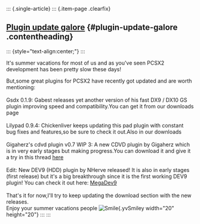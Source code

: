 ::: {.single-article}
::: {.item-page .clearfix}
## [Plugin update galore](/125-plugin-update-galore.html) {#plugin-update-galore .contentheading}

::: {style="text-align:center;"}
:::

It\'s summer vacations for most of us and as you\'ve seen PCSX2
development has been pretty slow these days!

But,some great plugins for PCSX2 have recently got updated and are worth
mentioning:\
\
Gsdx 0.1.9: Gabest releases yet another version of his fast DX9 / DX10
GS plugin improving speed and compatibility.You can get it from our
downloads page\
\
Lilypad 0.9.4: Chickenliver keeps updating this pad plugin with constant
bug fixes and features,so be sure to check it out.Also in our downloads\
\
Gigaherz\'s cdvd plugin v0.7 WIP 3: A new CDVD plugin by Gigaherz which
is in very early stages but making progress.You can download it and give
it a try in this thread
[here](http://forums.pcsx2.net/thread-2354.html)\
\
Edit: New DEV9 (HDD) plugin by NHerve released! It is also in early
stages (first release) but it\'s a big breakthrough since it is the
first working DEV9 plugin! You can check it out here:
[MegaDev9](http://forums.ngemu.com/ps2-plugin-questions-troubleshooting/109713-megadev9-plugin.html)\
\
That\'s it for now,I\'ll try to keep updating the download section with
the new releases.\
Enjoy your summer vacations people
![Smile](https://pcsx2.net/images/stories/frontend/smilies/smile.gif){.yvSmiley
width="20" height="20"}
:::
:::
